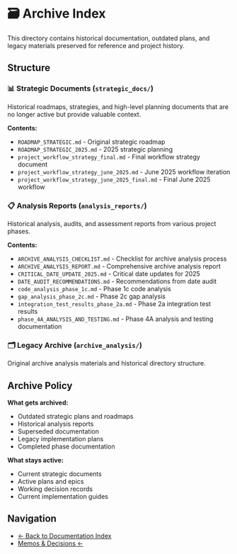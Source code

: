 # 🗃️ Archive Index

This directory contains historical documentation, outdated plans, and legacy materials preserved for reference and project history.

## Structure

### 📊 Strategic Documents (`strategic_docs/`)
Historical roadmaps, strategies, and high-level planning documents that are no longer active but provide valuable context.

**Contents:**
- `ROADMAP_STRATEGIC.md` - Original strategic roadmap
- `ROADMAP_STRATEGIC_2025.md` - 2025 strategic planning
- `project_workflow_strategy_final.md` - Final workflow strategy document
- `project_workflow_strategy_june_2025.md` - June 2025 workflow iteration
- `project_workflow_strategy_june_2025_final.md` - Final June 2025 workflow

### 📋 Analysis Reports (`analysis_reports/`)
Historical analysis, audits, and assessment reports from various project phases.

**Contents:**
- `ARCHIVE_ANALYSIS_CHECKLIST.md` - Checklist for archive analysis process
- `ARCHIVE_ANALYSIS_REPORT.md` - Comprehensive archive analysis report
- `CRITICAL_DATE_UPDATE_2025.md` - Critical date updates for 2025
- `DATE_AUDIT_RECOMMENDATIONS.md` - Recommendations from date audit
- `code_analysis_phase_1c.md` - Phase 1c code analysis
- `gap_analysis_phase_2c.md` - Phase 2c gap analysis
- `integration_test_results_phase_2a.md` - Phase 2a integration test results
- `phase_4A_ANALYSIS_AND_TESTING.md` - Phase 4A analysis and testing documentation

### 🗂️ Legacy Archive (`archive_analysis/`)
Original archive analysis materials and historical directory structure.

## Archive Policy

**What gets archived:**
- Outdated strategic plans and roadmaps
- Historical analysis reports
- Superseded documentation
- Legacy implementation plans
- Completed phase documentation

**What stays active:**
- Current strategic documents
- Active plans and epics
- Working decision records
- Current implementation guides

## Navigation
- [← Back to Documentation Index](../index.md)
- [Memos & Decisions ←](../memos/index.md) 
